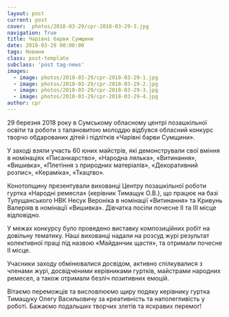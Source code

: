```yaml
---
layout: post
current: post
cover:  photos/2018-03-29/cpr-2018-03-29-3.jpg
navigation: True
title: Чарівні барви Сумщини
date: 2018-03-29 00:00:00
tags: Новини
class: post-template
subclass: 'post tag-news'
images:
  - image: photos/2018-03-29/cpr-2018-03-29-1.jpg
  - image: photos/2018-03-29/cpr-2018-03-29-2.jpg
  - image: photos/2018-03-29/cpr-2018-03-29-3.jpg
  - image: photos/2018-03-29/cpr-2018-03-29-4.jpg
author: cpr
---
```


29 березня 2018 року в Сумському обласному центрі позашкільної освіти та роботи з талановитою молоддю відбувся обласний конкурс творчо обдарованих дітей і підлітків «Чарівні барви Сумщини».

У заході взяли участь 60 юних майстрів, які демонстрували свої вміння в номінаціях «Писанкарство», «Народна лялька», «Витинання», «Вишивка», «Плетіння з природних матеріалів», «Декоративний розпис», «Кераміка», «Ткацтво».

Конотопщину презентували вихованці Центру позашкільної роботи гуртка «Народні ремесла» (керівник Тимащук О.В.), що працює на базі Тулущанського НВК Несук Вероніка в номінації «Витинання» та Кривунь Валеріяв в номінації «Вишивка». Дівчатка посіли почесне ІІ та ІІІ місце відповідно.

У межах конкурсу було проведено виставку композиційних робіт на довільну тематику. Наші вихованці надали на розсуд журі результат колективної праці під назвою «Майданчик щастя», та отримали почесне ІІ місце.

Учасники заходу обмінювалися досвідом, активно спілкувалися з членами журі, досвідченими керівниками гуртків, майстрами народних ремесел, а також отримали безліч позитивних емоцій.

Вітаємо переможців та висловлюємо щиру подяку керівнику гуртка Тимащуку Олегу Васильовичу за креативність та наполегливість у роботі. Бажаємо подальших творчих злетів та яскравих перемог!